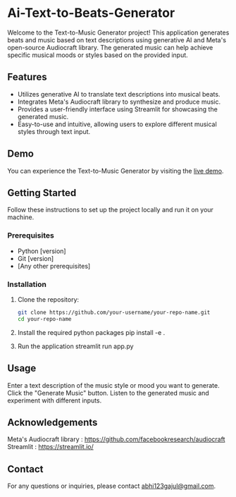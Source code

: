 # Ai-Text-to-Beats-Generator

Welcome to the Text-to-Music Generator project! This application generates beats and music based on text descriptions using generative AI and Meta's open-source Audiocraft library. The generated music can help achieve specific musical moods or styles based on the provided input.

## Features

- Utilizes generative AI to translate text descriptions into musical beats.
- Integrates Meta's Audiocraft library to synthesize and produce music.
- Provides a user-friendly interface using Streamlit for showcasing the generated music.
- Easy-to-use and intuitive, allowing users to explore different musical styles through text input.

## Demo

You can experience the Text-to-Music Generator by visiting the [live demo](your-demo-url-here).

## Getting Started

Follow these instructions to set up the project locally and run it on your machine.

### Prerequisites

- Python [version]
- Git [version]
- [Any other prerequisites]

### Installation

1. Clone the repository:

   ```bash
   git clone https://github.com/your-username/your-repo-name.git
   cd your-repo-name

2. Install the required python packages
    pip install -e .

3. Run the application
    streamlit run app.py

## Usage
  Enter a text description of the music style or mood you want to generate.
  Click the "Generate Music" button.
  Listen to the generated music and experiment with different inputs.

## Acknowledgements
Meta's Audiocraft library : https://github.com/facebookresearch/audiocraft
Streamlit : https://streamlit.io/

## Contact
For any questions or inquiries, please contact abhi123gajul@gmail.com.
